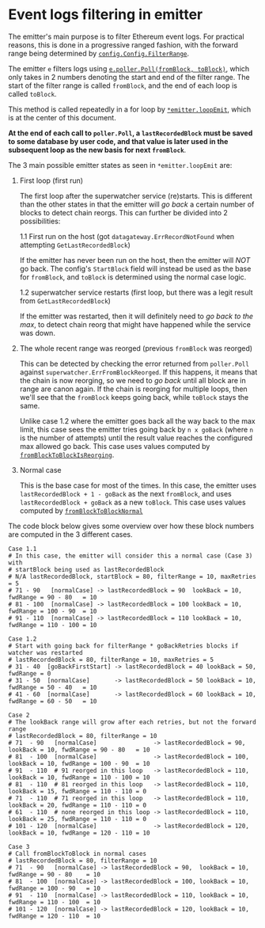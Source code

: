 <!-- markdownlint-configure-file { "MD013": { "code_blocks": false } } -->

# Event logs filtering in emitter

The emitter's main purpose is to filter Ethereum event logs.
For practical reasons, this is done in a progressive ranged fashion,
with the forward range being determined by [`config.Config.FilterRange`](../../config/config.go).

The emitter `e` filters logs using [`e.poller.Poll(fromBlock, toBlock)`](./poller.go),
which only takes in 2 numbers denoting the start and end of the filter range.
The start of the filter range is called `fromBlock`, and the end of each loop is
called `toBlock`.

This method is called repeatedly in a for loop by [`*emitter.loopEmit`](./loop_filterlogs.go),
which is at the center of this document.

**At the end of each call to `poller.Poll`, a `lastRecordedBlock` must be saved
to some database by user code, and that value is later used in the subsequent
loop as the new basis for next `fromBlock`**.

The 3 main possible emitter states as seen in `*emitter.loopEmit` are:

<!-- markdownlint-capture-->
<!-- markdownlint-disable MD013 -->

1. First loop (first run)

   The first loop after the superwatcher service (re)starts.
   This is different than the other states in that the emitter will _go back_
   a certain number of blocks to detect chain reorgs.
   This can further be divided into 2 possibilities:

   1.1 First run on the host (got `datagateway.ErrRecordNotFound` when attempting `GetLastRecordedBlock`)

   If the emitter has never been run on the host, then the emitter will _NOT_ go back.
   The config's `StartBlock` field will instead be used as the base for `fromBlock`, and `toBlock`
   is determined using the normal case logic.

   1.2 superwatcher service restarts (first loop, but there was a legit result from `GetLastRecordedBlock`)

   If the emitter was restarted, then it will definitely need to _go back to the max_,
   to detect chain reorg that might have happened while the service was down.

2. The whole recent range was reorged (previous `fromBlock` was reorged)

   This can be detected by checking the error returned from `poller.Poll` against `superwatcher.ErrFromBlockReorged`.
   If this happens, it means that the chain is now reorging, so we need to _go back_ until all block
   are in range are canon again. If the chain is reorging for multiple loops, then we'll see that
   the `fromBlock` keeps going back, while `toBlock` stays the same.

   Unlike case 1.2 where the emitter goes back all the way back to the max limit, this case sees
   the emitter tries going back by `n x goBack` (where `n` is the number of attempts) until the
   result value reaches the configured max allowed go back.
   This case uses values computed by [`fromBlockToBlockIsReorging`](./blocknum_utils.go).

3. Normal case

   This is the base case for most of the times.
   In this case, the emitter uses `lastRecordedBlock + 1 - goBack` as the next `fromBlock`,
   and uses `lastRecordedBlock + goBack` as a new `toBlock`. This case uses values
   computed by [`fromBlockToBlockNormal`](./blocknum_utils.go)

The code block below gives some overview over how these block numbers are computed in the 3 different cases.

<!-- markdownlint-restore -->

```text
Case 1.1
# In this case, the emitter will consider this a normal case (Case 3) with
# startBlock being used as lastRecordedBlock
# N/A lastRecordedBlock, startBlock = 80, filterRange = 10, maxRetries = 5
# 71 - 90   [normalCase] -> lastRecordedBlock = 90  lookBack = 10, fwdRange = 90 - 80   = 10
# 81 - 100  [normalCase] -> lastRecordedBlock = 100 lookBack = 10, fwdRange = 100 - 90  = 10
# 91 - 110  [normalCase] -> lastRecordedBlock = 110 lookBack = 10, fwdRange = 110 - 100 = 10

Case 1.2
# Start with going back for filterRange * goBackRetries blocks if watcher was restarted
# lastRecordedBlock = 80, filterRange = 10, maxRetries = 5
# 31 - 40  [goBackFirstStart] -> lastRecordedBlock = 40 lookBack = 50, fwdRange = 0
# 31 - 50  [normalCase]       -> lastRecordedBlock = 50 lookBack = 10, fwdRange = 50 - 40   = 10
# 41 - 60  [normalCase]       -> lastRecordedBlock = 60 lookBack = 10, fwdRange = 60 - 50   = 10

Case 2
# The lookBack range will grow after each retries, but not the forward range
# lastRecordedBlock = 80, filterRange = 10
# 71  - 90   [normalCase]                -> lastRecordedBlock = 90,  lookBack = 10, fwdRange = 90 - 80   = 10
# 81  - 100  [normalCase]                -> lastRecordedBlock = 100, lookBack = 10, fwdRange = 100 - 90  = 10
# 91  - 110  # 91 reorged in this loop   -> lastRecordedBlock = 110, lookBack = 10, fwdRange = 110 - 100 = 10
# 81  - 110  # 81 reorged in this loop   -> lastRecordedBlock = 110, lookBack = 15, fwdRange = 110 - 110 = 0
# 71  - 110  # 71 reorged in this loop   -> lastRecordedBlock = 110, lookBack = 20, fwdRange = 110 - 110 = 0
# 61  - 110  # none reorged in this loop -> lastRecordedBlock = 110, lookBack = 25, fwdRange = 110 - 110 = 0
# 101 - 120  [normalCase]                -> lastRecordedBlock = 120, lookBack = 10, fwdRange = 120 - 110 = 10

Case 3
# Call fromBlockToBlock in normal cases
# lastRecordedBlock = 80, filterRange = 10
# 71  - 90   [normalCase] -> lastRecordedBlock = 90,  lookBack = 10, fwdRange = 90 - 80    = 10
# 81  - 100  [normalCase] -> lastRecordedBlock = 100, lookBack = 10, fwdRange = 100 - 90   = 10
# 91  - 110  [normalCase] -> lastRecordedBlock = 110, lookBack = 10, fwdRange = 110 - 100  = 10
# 101 - 120  [normalCase] -> lastRecordedBlock = 120, lookBack = 10, fwdRange = 120 - 110  = 10
```
